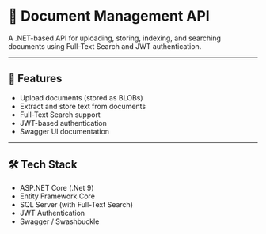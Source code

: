 # 📄 Document Management API

A .NET-based API for uploading, storing, indexing, and searching documents using Full-Text Search and JWT authentication.

---

## 🔧 Features

- Upload documents (stored as BLOBs)
- Extract and store text from documents
- Full-Text Search support
- JWT-based authentication
- Swagger UI documentation

---

## 🛠️ Tech Stack

- ASP.NET Core (.Net 9)
- Entity Framework Core
- SQL Server (with Full-Text Search)
- JWT Authentication
- Swagger / Swashbuckle
